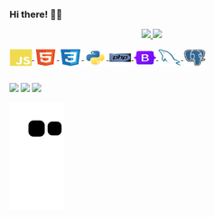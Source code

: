 ### Hi there! 👩‍💻

<div align="center">
  <a href="https://github.com/EmilyGil">
  <img height="180em" src="https://github-readme-stats.vercel.app/api?username=EmilyGil&show_icons=true&theme=radical&include_all_commits=true&count_private=true"/>
  <img height="180em" src="https://github-readme-stats.vercel.app/api/top-langs/?username=EmilyGil&layout=compact&langs_count=7&theme=radical"/>
</div>
  
<div style="display: inline_block"><br>
  <img align="center" alt="Emily-Js" height="30" width="40" src="https://raw.githubusercontent.com/devicons/devicon/master/icons/javascript/javascript-plain.svg">
  <img align="center" alt="Emily-HTML" height="30" width="40" src="https://raw.githubusercontent.com/devicons/devicon/master/icons/html5/html5-original.svg">
  <img align="center" alt="Emily-CSS" height="30" width="40" src="https://raw.githubusercontent.com/devicons/devicon/master/icons/css3/css3-original.svg">
  <img align="center" alt="Emily-Python" height="30" width="40" src="https://raw.githubusercontent.com/devicons/devicon/master/icons/python/python-original.svg">
  <img align="center" alt="Emily-Php" height="30" width="40" src="https://raw.githubusercontent.com/devicons/devicon/master/icons/php/php-original.svg">
  <img align="center" alt="Emily-Bootstrap" height="30" width="40" src="https://raw.githubusercontent.com/devicons/devicon/master/icons/bootstrap/bootstrap-original.svg">
  <img align="center" alt="Emily-MySQL" height="30" width="40" src="https://raw.githubusercontent.com/devicons/devicon/master/icons/mysql/mysql-original.svg">
  <img align="center" alt="Emily-PostgreSQL" height="30" width="40" src="https://raw.githubusercontent.com/devicons/devicon/master/icons/postgresql/postgresql-original.svg">
</div>
  
##
  
  <div> 
   <a href="https://www.linkedin.com/in/emily-gil-santos" target="_blank"><img src="https://img.shields.io/badge/-LinkedIn-%230077B5?style=for-the-badge&logo=linkedin&logoColor=white" target="_blank"></a> 
  <a href = "mailto:emily.camily.gil.santos@gmail.com"><img src="https://img.shields.io/badge/-Gmail-%23333?style=for-the-badge&logo=gmail&logoColor=white" target="_blank"></a>
  <a href="https://instagram.com/gil.emily03" target="_blank"><img src="https://img.shields.io/badge/-Instagram-%23E4405F?style=for-the-badge&logo=instagram&logoColor=white" target="_blank"></a>
    
    
  ![Snake animation](https://github.com/EmilyGil/EmilyGil/blob/output/github-contribution-grid-snake.svg)
 
</div>
  
<!--
**EmilyGil/EmilyGil** is a ✨ _special_ ✨ repository because its `README.md` (this file) appears on your GitHub profile.

Here are some ideas to get you started:

- 🔭 I’m currently working on ...
- 🌱 I’m currently learning ...
- 👯 I’m looking to collaborate on ...
- 🤔 I’m looking for help with ...
- 💬 Ask me about ...
- 📫 How to reach me: ...
- 😄 Pronouns: ...
- ⚡ Fun fact: ...
-->

